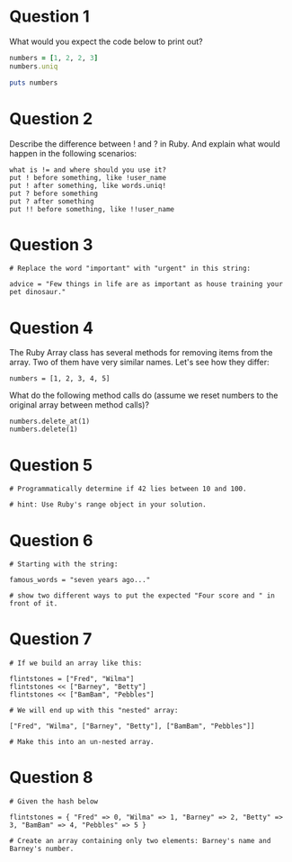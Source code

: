 
# Question 1

What would you expect the code below to print out?

```ruby
numbers = [1, 2, 2, 3]
numbers.uniq

puts numbers
```

# Question 2

Describe the difference between ! and ? in Ruby. And explain what would happen in the following scenarios:

    what is != and where should you use it?
    put ! before something, like !user_name
    put ! after something, like words.uniq!
    put ? before something
    put ? after something
    put !! before something, like !!user_name

# Question 3

```
# Replace the word "important" with "urgent" in this string:

advice = "Few things in life are as important as house training your pet dinosaur."
```

# Question 4

The Ruby Array class has several methods for removing items from the array. Two of them have very similar names. Let's see how they differ:

`numbers = [1, 2, 3, 4, 5]`

What do the following method calls do (assume we reset numbers to the original array between method calls)?

```
numbers.delete_at(1)
numbers.delete(1)
```

# Question 5

```
# Programmatically determine if 42 lies between 10 and 100.

# hint: Use Ruby's range object in your solution.
```

# Question 6

```
# Starting with the string:

famous_words = "seven years ago..."

# show two different ways to put the expected "Four score and " in front of it.
```

# Question 7

```
# If we build an array like this:

flintstones = ["Fred", "Wilma"]
flintstones << ["Barney", "Betty"]
flintstones << ["BamBam", "Pebbles"]

# We will end up with this "nested" array:

["Fred", "Wilma", ["Barney", "Betty"], ["BamBam", "Pebbles"]]

# Make this into an un-nested array.
```

# Question 8

```
# Given the hash below

flintstones = { "Fred" => 0, "Wilma" => 1, "Barney" => 2, "Betty" => 3, "BamBam" => 4, "Pebbles" => 5 }

# Create an array containing only two elements: Barney's name and Barney's number.
```
